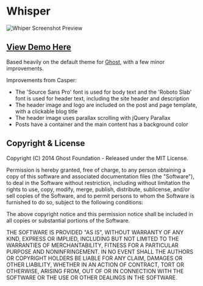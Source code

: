 # Whisper

![Whiper Screenshot Preview](http://i.imgur.com/OxeBhhC.jpg)

## [View Demo Here](http://whisper.ghost.io/)

Based heavily on the default theme for [Ghost](http://github.com/tryghost/ghost/), with a few minor improvements.

Improvements from Casper:
* The 'Source Sans Pro' font is used for body text and the 'Roboto Slab' font is used for header text, including the site header and description
* The header image and logo are included on the post and page template, with a clickable blog title
* The header image uses parallax scrolling with jQuery Parallax
* Posts have a container and the main content has a background color

## Copyright & License

Copyright (C) 2014 Ghost Foundation - Released under the MIT License.

Permission is hereby granted, free of charge, to any person obtaining a copy of this software and associated documentation files (the "Software"), to deal in the Software without restriction, including without limitation the rights to use, copy, modify, merge, publish, distribute, sublicense, and/or sell copies of the Software, and to permit persons to whom the Software is furnished to do so, subject to the following conditions:

The above copyright notice and this permission notice shall be included in all copies or substantial portions of the Software.

THE SOFTWARE IS PROVIDED "AS IS", WITHOUT WARRANTY OF ANY KIND, EXPRESS OR IMPLIED, INCLUDING BUT NOT LIMITED TO THE WARRANTIES OF MERCHANTABILITY, FITNESS FOR A PARTICULAR PURPOSE AND
NONINFRINGEMENT. IN NO EVENT SHALL THE AUTHORS OR COPYRIGHT HOLDERS BE LIABLE FOR ANY CLAIM, DAMAGES OR OTHER LIABILITY, WHETHER IN AN ACTION OF CONTRACT, TORT OR OTHERWISE, ARISING FROM, OUT OF OR IN CONNECTION WITH THE SOFTWARE OR THE USE OR OTHER DEALINGS IN THE SOFTWARE.
